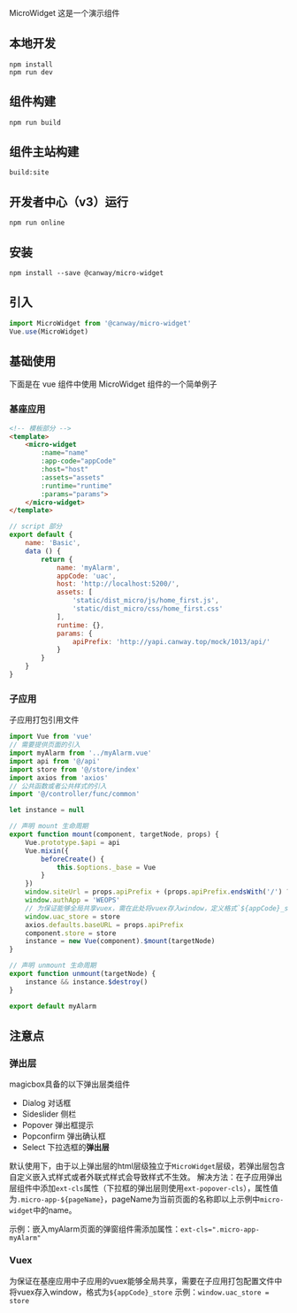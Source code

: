 MicroWidget 这是一个演示组件

## 本地开发
``` shell
npm install
npm run dev
```

## 组件构建
``` shell
npm run build
```

## 组件主站构建
``` shell
build:site
```

## 开发者中心（v3）运行
``` shell
npm run online
```

## 安装
```shell
npm install --save @canway/micro-widget
```


## 引入

```javascript
import MicroWidget from '@canway/micro-widget'
Vue.use(MicroWidget)
```

## 基础使用

下面是在 vue 组件中使用 MicroWidget 组件的一个简单例子

### **基座应用**

``` html
<!-- 模板部分 -->
<template>
    <micro-widget
        :name="name"
        :app-code="appCode"
        :host="host"
        :assets="assets"
        :runtime="runtime"
        :params="params">
    </micro-widget>
</template>
```

``` javascript
// script 部分
export default {
    name: 'Basic',
    data () {
        return {
            name: 'myAlarm',
            appCode: 'uac',
            host: 'http://localhost:5200/',
            assets: [
                'static/dist_micro/js/home_first.js',
                'static/dist_micro/css/home_first.css'
            ],
            runtime: {},
            params: {
                apiPrefix: 'http://yapi.canway.top/mock/1013/api/'
            }
        }
    }
}
```
### **子应用**
子应用打包引用文件
```js
import Vue from 'vue'
// 需要提供页面的引入
import myAlarm from '../myAlarm.vue'
import api from '@/api'
import store from '@/store/index'
import axios from 'axios'
// 公共函数或者公共样式的引入
import '@/controller/func/common'

let instance = null

// 声明 mount 生命周期
export function mount(component, targetNode, props) {
    Vue.prototype.$api = api
    Vue.mixin({
        beforeCreate() {
            this.$options._base = Vue
        }
    })
    window.siteUrl = props.apiPrefix + (props.apiPrefix.endsWith('/') ? '' : '/')
    window.authApp = 'WEOPS'
    // 为保证能够全局共享vuex，需在此处将vuex存入window，定义格式`${appCode}_store`
    window.uac_store = store
    axios.defaults.baseURL = props.apiPrefix
    component.store = store
    instance = new Vue(component).$mount(targetNode)
}

// 声明 unmount 生命周期
export function unmount(targetNode) {
    instance && instance.$destroy()
}

export default myAlarm


```

## 注意点
### 弹出层
magicbox具备的以下弹出层类组件
+ Dialog 对话框
+ Sideslider 侧栏
+ Popover 弹出框提示
+ Popconfirm 弹出确认框
+ Select 下拉选框的**弹出层**

默认使用下，由于以上弹出层的html层级独立于`MicroWidget`层级，若弹出层包含自定义嵌入式样式或者外联式样式会导致样式不生效。
解决方法：在子应用弹出层组件中添加`ext-cls`属性（下拉框的弹出层则使用`ext-popover-cls`），属性值为`.micro-app-${pageName}`，pageName为当前页面的名称即以上示例中`micro-widget`中的name。

示例：嵌入myAlarm页面的弹窗组件需添加属性：`ext-cls=".micro-app-myAlarm"`

### Vuex
为保证在基座应用中子应用的vuex能够全局共享，需要在子应用打包配置文件中将vuex存入window，格式为`${appCode}_store`
示例：`window.uac_store = store`
